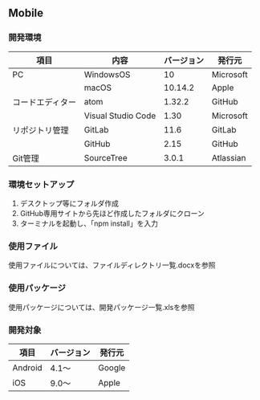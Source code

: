 ## Mobile

### 開発環境

| **項目** | **内容** | **バージョン** | **発行元** |
| --- | --- | --- | --- |
| PC | WindowsOS | 10 | Microsoft |
| | macOS | 10.14.2 | Apple |
| コードエディター | atom | 1.32.2 | GitHub |
| | Visual Studio Code | 1.30 | Microsoft |
| リポジトリ管理 | GitLab | 11.6 | GitLab |
| | GitHub | 2.15 | GitHub |
| Git管理 | SourceTree | 3.0.1 | Atlassian |

### 環境セットアップ

1. デスクトップ等にフォルダ作成
2. GitHub専用サイトから先ほど作成したフォルダにクローン
3. ターミナルを起動し、「npm install」を入力

### 使用ファイル

使用ファイルについては、ファイルディレクトリ一覧.docxを参照

### 使用パッケージ

使用パッケージについては、開発パッケージ一覧.xlsを参照

### 開発対象

| **項目** | **バージョン** | **発行元** |
| --- | --- | --- |
| Android | 4.1〜 | Google |
| iOS | 9.0〜 | Apple |
